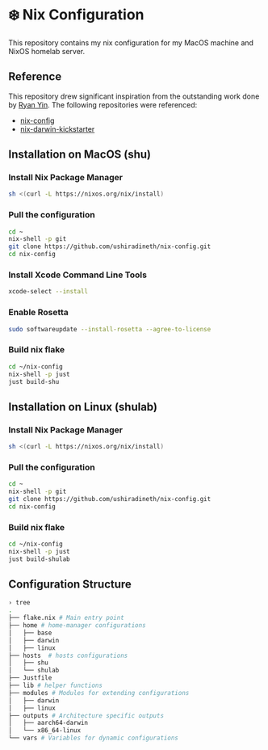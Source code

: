 # ❄️ Nix Configuration

This repository contains my nix configuration for my MacOS machine and NixOS homelab server.

## Reference

This repository drew significant inspiration from the outstanding work done by
[Ryan Yin](https://github.com/ryan4yin). The following repositories were referenced:

- [nix-config](https://github.com/ryan4yin/nix-config)
- [nix-darwin-kickstarter](https://github.com/ryan4yin/nix-darwin-kickstarter)

## Installation on MacOS (shu)

### Install Nix Package Manager

```bash
sh <(curl -L https://nixos.org/nix/install)
```

### Pull the configuration

```bash
cd ~
nix-shell -p git
git clone https://github.com/ushiradineth/nix-config.git
cd nix-config
```

### Install Xcode Command Line Tools

```bash
xcode-select --install
```

### Enable Rosetta

```bash
sudo softwareupdate --install-rosetta --agree-to-license
```

### Build nix flake

```bash
cd ~/nix-config
nix-shell -p just
just build-shu
```

## Installation on Linux (shulab)

### Install Nix Package Manager

```bash
sh <(curl -L https://nixos.org/nix/install)
```

### Pull the configuration

```bash
cd ~
nix-shell -p git
git clone https://github.com/ushiradineth/nix-config.git
cd nix-config
```

### Build nix flake

```bash
cd ~/nix-config
nix-shell -p just
just build-shulab
```

## Configuration Structure

```bash
› tree
.
├── flake.nix # Main entry point
├── home # home-manager configurations
│   ├── base
│   ├── darwin
│   ├── linux
├── hosts  # hosts configurations
│   ├── shu
│   └── shulab
├── Justfile
├── lib # helper functions
├── modules # Modules for extending configurations
│   ├── darwin
│   ├── linux
├── outputs # Architecture specific outputs
│   ├── aarch64-darwin
│   └── x86_64-linux
└── vars # Variables for dynamic configurations
```
